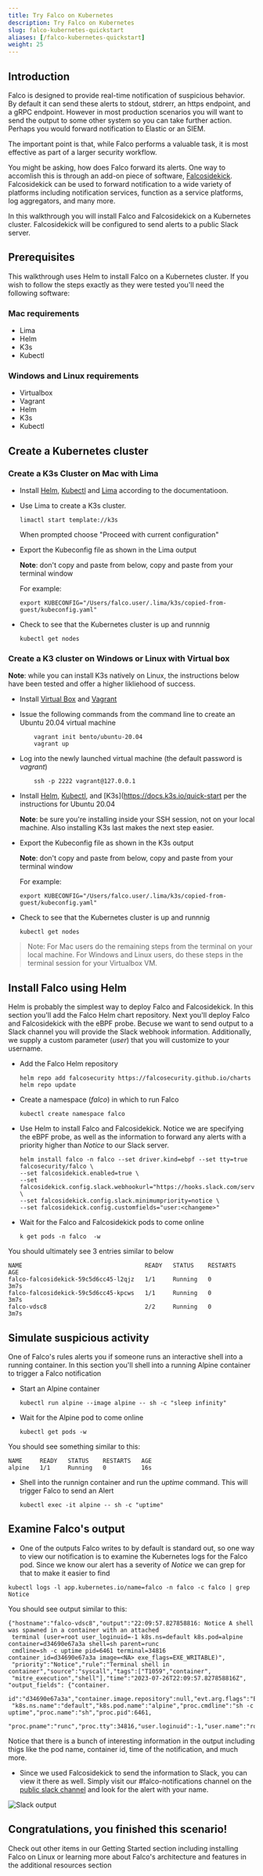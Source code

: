 ```yaml
---
title: Try Falco on Kubernetes
description: Try Falco on Kubernetes
slug: falco-kubernetes-quickstart
aliases: [/falco-kubernetes-quickstart]
weight: 25
---
```


## Introduction
Falco is designed to provide real-time notification of suspicious behavior. By default it can send these alerts to stdout, stdrerr, an https endpoint, and a gRPC endpoint. However in most production scenarios you will want to send the output to some other system so you can take further action. Perhaps you would forward notification to Elastic or an SIEM. 

The important point is that, while Falco performs a valuable task, it is most effective as part of a larger security workflow. 

You might be asking, how does Falco forward its alerts. One way to accomlish this is through an add-on piece of software, [Falcosidekick](https://github.com/falcosecurity/falcosidekick). Falcosidekick can be used to forward notification to a wide variety of platforms including notification services, function as a service platforms, log aggregators, and many more. 

In this walkthrough you will install Falco and Falcosidekick on a Kubernetes cluster. Falcosidekick will be configured to send alerts to a public Slack server. 

## Prerequisites

This walkthrough uses Helm to install Falco on a Kubernetes cluster. If you wish to follow the steps exactly as they were tested you'll need the following software: 

### Mac requirements
* Lima
* Helm
* K3s
* Kubectl

### Windows and Linux requirements
* Virtualbox
* Vagrant
* Helm
* K3s
* Kubectl

## Create a Kubernetes cluster

### Create a K3s Cluster on Mac with Lima

* Install [Helm](https://helm.sh/docs/intro/install/), [Kubectl](https://kubernetes.io/docs/tasks/tools/install-kubectl-macos/) and [Lima](https://github.com/lima-vm/lima#installation) according to the documentatioon. 

* Use Lima to create a K3s cluster. 

    ```plain
    limactl start template://k3s
    ```

    When prompted choose "Proceed with current configuration"

* Export the Kubeconfig file as shown in the Lima output

    **Note**:  don't copy and paste from below, copy and paste from your terminal window

    For example:
    ```plain
    export KUBECONFIG="/Users/falco.user/.lima/k3s/copied-from-guest/kubeconfig.yaml"
    ```

* Check to see that the Kubernetes cluster is up and runnnig

    ```plain
    kubectl get nodes
    ```

### Create a K3 cluster on Windows or Linux with Virtual box

**Note**: while you can install K3s natively on Linux, the instructions below have been tested and offer a higher likliehood of success. 

* Install [Virtual Box](https://www.virtualbox.org/wiki/Downloads) and [Vagrant](https://developer.hashicorp.com/vagrant/downloads)

* Issue the following commands from the command line to create an Ubuntu 20.04 virtual machine

    ```plain
        vagrant init bento/ubuntu-20.04
        vagrant up
    ```

* Log into the newly launched virtual machine  (the default password is *vagrant*)

    ```plain
        ssh -p 2222 vagrant@127.0.0.1
    ```

* Install [Helm](https://helm.sh/docs/intro/install/), [Kubectl](https://kubernetes.io/docs/tasks/tools/install-kubectl-linux/), and [K3s](https://docs.k3s.io/quick-start per the instructions for Ubuntu 20.04

    **Note**: be sure you're installing inside your SSH session, not on your local machine. Also installing K3s last makes the next step easier. 

* Export the Kubeconfig file as shown in the K3s output

    **Note**:  don't copy and paste from below, copy and paste from your terminal window

    For example:

    ```plain
    export KUBECONFIG="/Users/falco.user/.lima/k3s/copied-from-guest/kubeconfig.yaml"
    ```

* Check to see that the Kubernetes cluster is up and runnnig

    ```plain
    kubectl get nodes
    ```

>Note: For Mac users do the remaining steps from the terminal on your local machine. For Windows and Linux users, do these steps in the terminal session for your Virtualbox VM. 

## Install Falco using Helm
Helm is probably the simplest way to deploy Falco and Falcosidekick. In this section you'll add the Falco Helm chart repository. Next you'll deploy Falco and Falcosidekick with the eBPF probe. Becuse we want to send output to a Slack channel you will provide the Slack webhook information. Additionally, we supply a custom parameter (*user*) that you will customize to your username. 

* Add the Falco Helm repository

    ```plain
    helm repo add falcosecurity https://falcosecurity.github.io/charts
    helm repo update
    ```

* Create a namespace (*falco*) in which to run Falco

    ```plain
    kubectl create namespace falco
    ```

* Use Helm to install Falco and Falcosidekick. Notice we are specifying the eBPF probe, as well as the information to forward any alerts with a priority higher than *Notice* to our Slack server. 



    ```plain 
    helm install falco -n falco --set driver.kind=ebpf --set tty=true falcosecurity/falco \
    --set falcosidekick.enabled=true \
    --set falcosidekick.config.slack.webhookurl="https://hooks.slack.com/services/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" \
    --set falcosidekick.config.slack.minimumpriority=notice \
    --set falcosidekick.config.customfields="user:<changeme>"
    ```

* Wait for the Falco and Falcosidekick pods to come online

    ```plain 
    k get pods -n falco  -w
    ```

You should ultimately see 3 entries similar to below

```plain
NAME                                   READY   STATUS    RESTARTS   AGE
falco-falcosidekick-59c5d6cc45-l2qjz   1/1     Running   0          3m7s
falco-falcosidekick-59c5d6cc45-kpcws   1/1     Running   0          3m7s
falco-vdsc8                            2/2     Running   0          3m7s
``` 

## Simulate suspicious activity

One of Falco's rules alerts you if someone runs an interactive shell into a running container. In this section you'll shell into a running Alpine container to trigger a Falco notification

* Start an Alpine container 

    ```plain 
    kubectl run alpine --image alpine -- sh -c "sleep infinity"
    ```
* Wait for the Alpine pod to come online

    ```plain
    kubectl get pods -w
    ```
You should see something similar to this:

```plain
NAME     READY   STATUS    RESTARTS   AGE
alpine   1/1     Running   0          16s
```

* Shell into the runnign container and run the *uptime* command. This will trigger Falco to send an Alert

    ```
    kubectl exec -it alpine -- sh -c "uptime"
    ```

## Examine Falco's output

* One of the outputs Falco writes to by default is standard out, so one way to view our notification is to examine the Kubernetes logs for the Falco pod. Since we know our alert has a severity of *Notice* we can grep for that to make it easier to find

```
kubectl logs -l app.kubernetes.io/name=falco -n falco -c falco | grep Notice
```

You should see output similar to this:

```
{"hostname":"falco-vdsc8","output":"22:09:57.827858816: Notice A shell was spawned in a container with an attached
 terminal (user=root user_loginuid=-1 k8s.ns=default k8s.pod=alpine container=d34690e67a3a shell=sh parent=runc 
 cmdline=sh -c uptime pid=6461 terminal=34816 container_id=d34690e67a3a image=<NA> exe_flags=EXE_WRITABLE)",
 "priority":"Notice","rule":"Terminal shell in container","source":"syscall","tags":["T1059","container",
 "mitre_execution","shell"],"time":"2023-07-26T22:09:57.827858816Z", "output_fields": {"container.
 id":"d34690e67a3a","container.image.repository":null,"evt.arg.flags":"EXE_WRITABLE","evt.time":1690409397827858816,
 "k8s.ns.name":"default","k8s.pod.name":"alpine","proc.cmdline":"sh -c uptime","proc.name":"sh","proc.pid":6461,
 "proc.pname":"runc","proc.tty":34816,"user.loginuid":-1,"user.name":"root"}}
```

Notice that there is a bunch of interesting information in the output including thigs like the pod name, container id, time of the notification, and much more. 

* Since we used Falcosidekick to send the information to Slack, you can view it there as well. Simply visit our #falco-notifications channel on the [public slack channel](https://join.slack.com/t/sysdig-workshops/shared_invite/zt-1rd6raamc-UldAmUJe5FgnB5NhsAPeMQ) and look for the alert with your name. 

![Slack output](../images/slack-output.png)






## Congratulations, you finished this scenario!

Check out other items in our Getting Started section including installing Falco on Linux or learning more about Falco's architecture and features in the additional resources section
